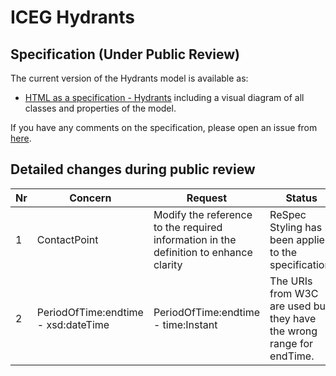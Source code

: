 # ICEG Hydrants
## Specification (Under Public Review)
The current version of the Hydrants model is available as:

* [HTML as a specification - Hydrants](https://belgif.github.io/thematic/models/hydrants/index_en.html) including a visual diagram of all classes and properties of the model.

If you have any comments on the specification, please open an issue from [here](https://github.com/belgif/thematic/issues).

## Detailed changes during public review

| Nr | Concern | Request | Status | Resolution |
| -- | ------------ | ------------ | --------- | --------------- |
| 1 | ContactPoint |Modify the reference to the required information in the definition to enhance clarity | ReSpec Styling has been applied to the specification.| Accepted | Modified definition: "Information (i.e., e-mail address and telephone number) of a person or department through which the user can get in touch with." |
| 2 | PeriodOfTime:endtime - xsd:dateTime | PeriodOfTime:endtime - time:Instant | The URIs from W3C are used but they have the wrong range for endTime. | [#52](https://github.com/SEMICeu/CCCEV/issues/52) |